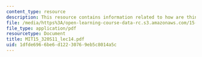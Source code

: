 ```yaml
---
content_type: resource
description: This resource contains information related to how are things changing.
file: /media/https%3A/open-learning-course-data-rc.s3.amazonaws.com/15-320-strategic-organizational-design-spring-2011/1dfde6966be6d12230769eb5c8014a5c_MIT15_320S11_lec14.pdf
file_type: application/pdf
resourcetype: Document
title: MIT15_320S11_lec14.pdf
uid: 1dfde696-6be6-d122-3076-9eb5c8014a5c
---
```

